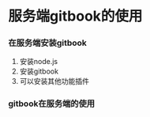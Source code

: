 # 服务端gitbook的使用

### 在服务端安装gitbook

1. 安装node.js
2. 安装gitbook
3. 可以安装其他功能插件


### gitbook在服务端的使用




